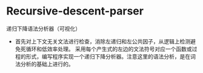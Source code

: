 # Recursive-descent-parser
递归下降语法分析器（可视化）
- 首先对上下文无关文法进行检查，消除左递归和左公共因子，从逻辑上检测避免死循环和低效率处理。 采用每个产生式的左边的文法符号对应一个函数或过程的形式，编写程序实现一个递归下降分析器。注意这里的语法分析，是在词法分析的基础上进行的。
